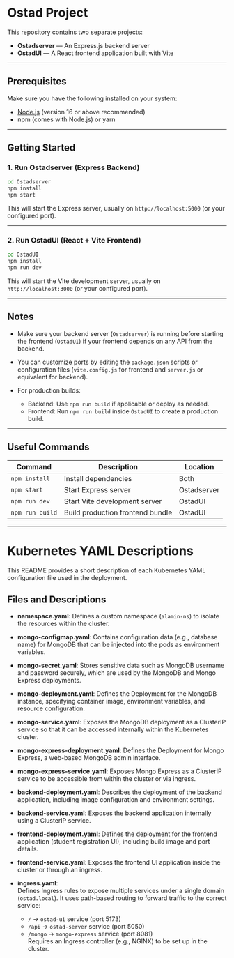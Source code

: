 # Ostad Project

This repository contains two separate projects:

- **Ostadserver** — An Express.js backend server
- **OstadUI** — A React frontend application built with Vite

---

## Prerequisites

Make sure you have the following installed on your system:

- [Node.js](https://nodejs.org/) (version 16 or above recommended)
- npm (comes with Node.js) or yarn

---

## Getting Started

### 1. Run Ostadserver (Express Backend)

```bash
cd Ostadserver
npm install
npm start
```

This will start the Express server, usually on `http://localhost:5000` (or your configured port).

---

### 2. Run OstadUI (React + Vite Frontend)

```bash
cd OstadUI
npm install
npm run dev
```

This will start the Vite development server, usually on `http://localhost:3000` (or your configured port).

---

## Notes

- Make sure your backend server (`Ostadserver`) is running before starting the frontend (`OstadUI`) if your frontend depends on any API from the backend.
- You can customize ports by editing the `package.json` scripts or configuration files (`vite.config.js` for frontend and `server.js` or equivalent for backend).
- For production builds:

  - Backend: Use `npm run build` if applicable or deploy as needed.
  - Frontend: Run `npm run build` inside `OstadUI` to create a production build.

---

## Useful Commands

| Command         | Description                      | Location    |
| --------------- | -------------------------------- | ----------- |
| `npm install`   | Install dependencies             | Both        |
| `npm start`     | Start Express server             | Ostadserver |
| `npm run dev`   | Start Vite development server    | OstadUI     |
| `npm run build` | Build production frontend bundle | OstadUI     |

---


# Kubernetes YAML Descriptions

This README provides a short description of each Kubernetes YAML configuration file used in the deployment.

## Files and Descriptions

- **namespace.yaml**: Defines a custom namespace (`alamin-ns`) to isolate the resources within the cluster.

- **mongo-configmap.yaml**: Contains configuration data (e.g., database name) for MongoDB that can be injected into the pods as environment variables.

- **mongo-secret.yaml**: Stores sensitive data such as MongoDB username and password securely, which are used by the MongoDB and Mongo Express deployments.

- **mongo-deployment.yaml**: Defines the Deployment for the MongoDB instance, specifying container image, environment variables, and resource configuration.

- **mongo-service.yaml**: Exposes the MongoDB deployment as a ClusterIP service so that it can be accessed internally within the Kubernetes cluster.

- **mongo-express-deployment.yaml**: Defines the Deployment for Mongo Express, a web-based MongoDB admin interface.

- **mongo-express-service.yaml**: Exposes Mongo Express as a ClusterIP service to be accessible from within the cluster or via ingress.

- **backend-deployment.yaml**: Describes the deployment of the backend application, including image configuration and environment settings.

- **backend-service.yaml**: Exposes the backend application internally using a ClusterIP service.

- **frontend-deployment.yaml**: Defines the deployment for the frontend application (student registration UI), including build image and port details.

- **frontend-service.yaml**: Exposes the frontend UI application inside the cluster or through an ingress.

- **ingress.yaml**:  
  Defines Ingress rules to expose multiple services under a single domain (`ostad.local`). It uses path-based routing to forward traffic to the correct service:
  - `/` → `ostad-ui` service (port 5173)  
  - `/api` → `ostad-server` service (port 5050)  
  - `/mongo` → `mongo-express` service (port 8081)  
  Requires an Ingress controller (e.g., NGINX) to be set up in the cluster.
